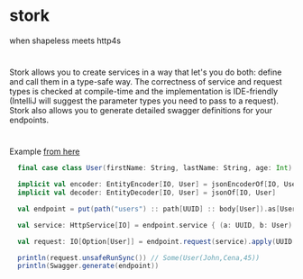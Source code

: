 # stork
when shapeless meets http4s

#
Stork allows you to create services in a way that let's you do both: define and call them in a type-safe way.
The correctness of service and request types is checked at compile-time and the implementation is IDE-friendly (IntelliJ will suggest the parameter types you need to pass to a request). Stork also allows you to generate detailed swagger definitions for your endpoints.

#
Example [from here](https://github.com/jac3km4/stork/blob/master/example/src/main/scala/stork/Main.scala)
```scala
  final case class User(firstName: String, lastName: String, age: Int)

  implicit val encoder: EntityEncoder[IO, User] = jsonEncoderOf[IO, User]
  implicit val decoder: EntityDecoder[IO, User] = jsonOf[IO, User]

  val endpoint = put(path("users") :: path[UUID] :: body[User]).as[User]

  val service: HttpService[IO] = endpoint.service { (a: UUID, b: User) => IO.pure(b) }

  val request: IO[Option[User]] = endpoint.request(service).apply(UUID.randomUUID(), User("John", "Cena", 45))

  println(request.unsafeRunSync()) // Some(User(John,Cena,45))
  println(Swagger.generate(endpoint))
```

